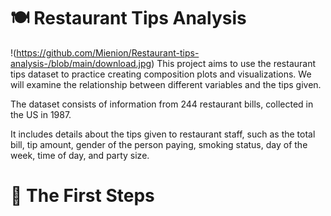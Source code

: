 # **🍽️ Restaurant Tips Analysis**
!(https://github.com/Mienion/Restaurant-tips-analysis-/blob/main/download.jpg)
This project aims to use the restaurant tips dataset to practice creating composition plots and visualizations. We will examine the relationship between different variables and the tips given.

The dataset consists of information from 244 restaurant bills, collected in the US in 1987.

It includes details about the tips given to restaurant staff, such as the total bill, tip amount, gender of the person paying, smoking status, day of the week, time of day, and party size.
# **👣 The First Steps**

